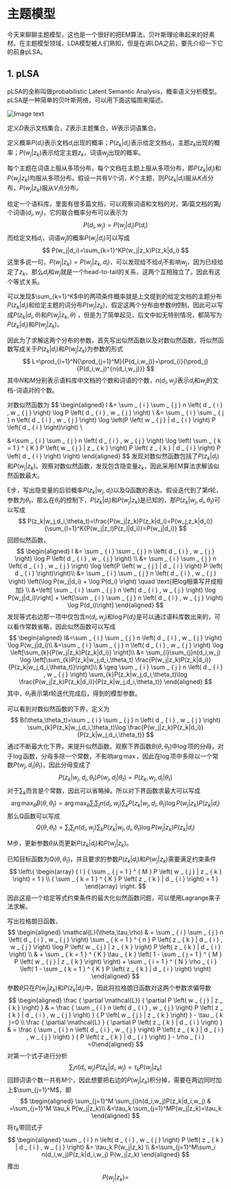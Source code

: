 # 主题模型

今天来聊聊主题模型，这也是一个很好的把EM算法，贝叶斯理论串起来的好素材。在主题模型领域，LDA模型被人们熟知，但是在讲LDA之前，要先介绍一下它的前身pLSA。

## 1. pLSA

pLSA的全称叫做probabilistic Latent Semantic Analysis，概率语义分析模型。pLSA是一种简单的贝叶斯网络，可以用下面这幅图来描述。

![Image text](https://raw.github.com/Casey1203/ml-ease/master/img/plsa.png)

定义$D$表示文档集合，$Z$表示主题集合，$W$表示词语集合。

定义概率$P(d_i)$表示文档$d_i$出现的概率；$P(z_k|d_i)$表示给定文档$d_i$，主题$z_k$出现的概率；$P(w_j|z_k)$表示给定主题$z_k$，词语$w_j$出现的概率。

每个主题在词语上服从多项分布，每个文档在主题上服从多项分布，即$P(z_k|d_i)$和$P(w_j|z_k)$均服从多项分布。假设一共有$V$个词，$K$个主题，则$P(z_k|d_i)$服从$K$点分布，$P(w_j|z_k)$服从$V$点分布。

给定一个语料库，里面有很多篇文档，可以观察词语和文档的对，第$i$篇文档的第$j$个词语$(d_i,w_j)$，它的联合概率分布可以表示为
$$
P(d_i,w_j)=P(w_j|d_i)P(d_i)
$$
而给定文档$d_i$，词语$w_j$的概率$P(w_j|d_i)$可以写成
$$
P(w_j|d_i)=\sum_{k=1}^KP(w_j|z_k)P(z_k|d_i)
$$
这里多说一句，$P(w_j|z_k)=P(w_j|z_k,d_i)$，可以发现给不给$d_i$不影响$w_j$，因为已经给定了$z_k$，那么$d_i$和$w_j$就是一个head-to-tail的关系，这两个互相独立了。因此有这个等式关系。

可以发现$\sum_{k=1}^K$中的两项条件概率就是上文提到的给定文档的主题分布$P(z_k|d_i)$和给定主题的词分布$P(w_j|z_k)$，假定这两个分布由参数$\theta$控制，因此可以写成$P(z_k|d_i,\theta)$和$P(w_j|z_k,\theta)$ ，但是为了简单起见，后文中如无特别情况，都简写为$P(z_k|d_i)$和$P(w_j|z_k)$。

因此为了求解这两个分布的参数，首先写出似然函数以及对数似然函数，将似然函数写成关于$P(z_k|d_i)$和$P(w_j|z_k)$为参数的形式
$$
L=\prod_{i=1}^N{\prod_{j=1}^M}{P(d_i,w_j)}=\prod_{i}{\prod_j}{P(d_i,w_j)^{n(d_i,w_j)}}
$$
其中$N$和$M$分别表示语料库中文档的个数和词语的个数，$n(d_i,w_j)$表示$d_i$和$w_j$的文档-词语对的个数。

对数似然函数为
$$
\begin{aligned}
l &= \sum _ { i } \sum _ { j } n \left( d _ { i } , w _ { j } \right) \log P \left( d _ { i } , w _ { j } \right) \\
&= \sum _ { i } \sum _ { j } n \left( d _ { i } , w _ { j } \right) \log \left(P \left( w _ { j } | d _ { i } \right) P \left( d _ { i } \right)\right) \\

&=\sum _ { i } \sum _ { j } n \left( d _ { i } , w _ { j } \right) \log \left( \sum _ { k = 1 } ^ { K } P \left( w _ { j } | z _ { k } \right) P \left( z _ { k } | d _ { i } \right) P \left( d _ { i } \right) \right)
\end{aligned}
$$
发现对数似然函数包括了$P(z_k|d_i)$和$P(w_j|z_k)$。观察对数似然函数，发现包含隐变量$z_k$，因此采用EM算法求解该似然函数最大。

E步，写出隐变量的后验概率$P(z_k|w_j,d_i)$以及Q函数的表达。假设迭代到了第$t$轮，参数为$\theta_t$，那么在$\theta_t$的控制下，$P(z_k|d_i)$和$P(w_j|z_k)$是已知的，那$P(z_k|w_j,d_i,\theta_t)$可以写成
$$
P(z_k|w_j,d_i,\theta_t)=\frac{P(w_j|z_k)P(z_k|d_i)=P(w_j,z_k|d_i)}{\sum_{l=1}^K{P(w_j|z_l)P(z_l|d_i)}=P(w_j|d_i)}
$$
回顾似然函数，
$$
\begin{aligned}
l &= \sum _ { i } \sum _ { j } n \left( d _ { i } , w _ { j } \right) \log P \left( d _ { i } , w _ { j } \right) \\
&= \sum _ { i } \sum _ { j } n \left( d _ { i } , w _ { j } \right) \log \left(P \left( w _ { j } | d _ { i } \right) P \left( d _ { i } \right)\right)\\
&= \sum _ { i } \sum _ { j } n \left( d _ { i } , w _ { j } \right) \left(\log P(w_j|d_i) + \log P(d_i) \right) \quad \text{把log相乘写开成相加} \\
&=\left[ \sum _ { i } \sum _ { j } n \left( d _ { i } , w _ { j } \right) \log P(w_j|d_i)\right] + \left[\sum _ { i } \sum _ { j } n \left( d _ { i } , w _ { j } \right)  \log P(d_i)\right]
\end{aligned}
$$
发现等式右边那一项中仅包含$n(d_i,w_j)$和$\log P(d_i)$是可以通过语料库数出来的，可以看作常数省略，因此似然函数可以写成
$$
\begin{aligned}
l&=\sum _ { i } \sum _ { j } n \left( d _ { i } , w _ { j } \right) \log P(w_j|d_i)\\
&=\sum _ { i } \sum _ { j } n \left( d _ { i } , w _ { j } \right) \log \left[\sum_{k}{P(w_j|z_k)P(z_k|d_i)} \right]\\
&= \sum_{i}\sum_{j}n(d_i,w_j) \log \left[\sum_{k}P(z_k|w_j,d_i,\theta_t) \frac{P(w_j|z_k)P(z_k|d_i)}{P(z_k|w_j,d_i,\theta_t)}\right]\\
& \geq \sum _ { i } \sum _ { j } n \left( d _ { i } , w _ { j } \right) \sum_{k}P(z_k|w_j,d_i,\theta_t)\log \frac{P(w_j|z_k)P(z_k|d_i)}{P(z_k|w_j,d_i,\theta_t)}
\end{aligned}
$$
其中，$\theta_t$表示第$t$轮迭代完成后，得到的模型参数。

可以看到对数似然函数的下界，定义为
$$
B(\theta,\theta_t)=\sum _ { i } \sum _ { j } n \left( d _ { i } , w _ { j } \right) \sum_{k}P(z_k|w_j,d_i,\theta_t)\log \frac{P(w_j|z_k)P(z_k|d_i)}{P(z_k|w_j,d_i,\theta_t)}
$$
通过不断最大化下界，来提升似然函数。观察下界函数$B(\theta,\theta_t)$中$\log$项的分母，对于$\log$函数，分母多除一个常数，不影响$\arg \max$，因此在$\log$项中多除以一个常数$P(w_j,d_i|\theta_t)$，因此分母变成了
$$
P(z_k|w_j,d_i,\theta_t)P(w_j,d_i|\theta_t)=P(z_k,w_j,d_i|\theta_t)
$$
对于$\sum_{k}$而言是个常数，因此可以省略掉。所以对下界函数求最大可以写成
$$
\arg \max_\theta B(\theta,\theta_t)=\arg \max_\theta \sum _ { i } \sum _ { j } n \left( d _ { i } , w _ { j } \right) \sum_{k}P(z_k|w_j,d_i,\theta_t)\log P(w_j|z_k)P(z_k|d_i)
$$
那么Q函数可以写成
$$
Q(\theta,\theta_t)=\sum _ { i } \sum _ { j } n \left( d _ { i } , w _ { j } \right) \sum_{k}P(z_k|w_j,d_i,\theta_t)\log P(w_j|z_k)P(z_k|d_i)
$$


M步，更新参数$\theta$从而更新$P(z_k|d_i)$和$P(w_j|z_k)$。

已知目标函数为$Q(\theta,\theta_t)$，并且要求的参数$P(z_k|d_i)$和$P(w_j|z_k)$需要满足约束条件
$$
\left\{ \begin{array} { l } { \sum _ { j = 1 } ^ { M } P \left( w _ { j } | z _ { k } \right) = 1 } \\ { \sum _ { k = 1 } ^ { K } P \left( z _ { k } | d _ { i } \right) = 1 } \end{array} \right.
$$
因此这是一个给定等式约束条件的最大化似然函数问题，可以使用Lagrange乘子法求解。

写出拉格朗日函数，
$$
\begin{aligned} \mathcal{L}(\theta,\tau,\rho) & = \sum _ { i } \sum _ { j } n \left( d _ { i } , w _ { j } \right) \sum _ { k = 1 } ^ { n } P \left( z _ { k } | d _ { i } , w _ { j } \right) \log P \left( w _ { j } | z _ { k } \right) P \left( z _ { k } | d _ { i } \right) \\ & + \sum _ { k = 1 } ^ { K } \tau _ { k } \left( 1 - \sum _ { j = 1 } ^ { M } P \left( w _ { j } | z _ { k } \right) \right) + \sum _ { i = 1 } ^ { N } \rho _ { i } \left( 1 - \sum _ { k = 1 } ^ { K } P \left( z _ { k } | d _ { i } \right) \right) \end{aligned}
$$
参数$\theta$只在$P(w_j|z_k)$和$P(z_k|d_i)$中，因此将拉格朗日函数对这两个参数求偏导数
$$
\begin{aligned} \frac { \partial \mathcal{L}} { \partial P \left( w _ { j } | z _ { k } \right) } & = \frac { \sum _ { i } n \left( d _ { i } , w _ { j } \right) P \left( z _ { k } | d _ { i } , w _ { j } \right) } { P \left( w _ { j } | z _ { k } \right) } - \tau _ { k }=0 \\ \frac { \partial \mathcal{L} } { \partial P \left( z _ { k } | d _ { i } \right) } & = \frac { \sum _ { i } n \left( d _ { i } , w _ { j } \right) P \left( z _ { k } | d _ { i } , w _ { j } \right) } { P \left( z _ { k } | d _ { i } \right) } - \rho _ { i } =0\end{aligned}
$$
对第一个式子进行分析
$$
\sum _ { i } n \left( d _ { i } , w _ { j } \right) P \left( z _ { k } | d _ { i } , w _ { j } \right) = \tau_k P(w_j|z_k)
$$
回顾词语个数一共有$M$个，因此想要把右边的$P(w_j|z_k)$积分掉，需要在两边同时加上$\sum_{j=1}^M$，即
$$
\begin{aligned}
\sum_{j=1}^M \sum_{i}n(d_i,w_j)P(z_k|d_i,w_j) & =\sum_{j=1}^M \tau_k P(w_j|z_k)\\
&=\tau_k \sum_{j=1}^MP(w_j|z_k)=\tau_k
\end{aligned}
$$
将$\tau_k$带回式子
$$
\begin{aligned}
\sum _ { i } n \left( d _ { i } , w _ { j } \right) P \left( z _ { k } | d _ { i } , w _ { j } \right) &= \tau_k P(w_j|z_k) \\
&=\sum_{j=1}^M\sum_i n(d_i,w_j)P(z_k|d_i,w_j) P(w_j|z_k)
\end{aligned}
$$
推出
$$
P(w_j|z_k)=
$$


